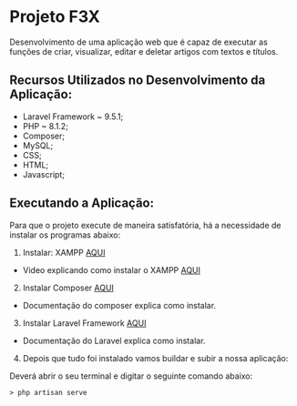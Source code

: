 # Projeto F3X

Desenvolvimento de uma aplicação web que é capaz de executar as funções de criar, visualizar, editar e deletar artigos com textos e títulos.

## Recursos Utilizados no Desenvolvimento da Aplicação:

- Laravel Framework ~ 9.5.1;
- PHP ~ 8.1.2;
- Composer;
- MySQL;
- CSS;
- HTML; 
- Javascript;


## Executando a Aplicação:
Para que o projeto execute de maneira satisfatória, há a necessidade de instalar os programas abaixo:

1) Instalar: XAMPP [AQUI](https://www.apachefriends.org/pt_br/download.html)
  - Video explicando como instalar o XAMPP [AQUI](https://www.youtube.com/watch?v=QZl84w2cd_c)

2) Instalar Composer [AQUI](https://getcomposer.org/)

 - Documentação do composer explica como instalar.

3) Instalar Laravel Framework [AQUI](https://laravel.com/docs/9.x/installation)

 - Documentação do Laravel explica como instalar.

4) Depois que tudo foi instalado vamos buildar e subir a nossa aplicação:

Deverá abrir o seu terminal e digitar o seguinte comando abaixo:
```
> php artisan serve 
```
